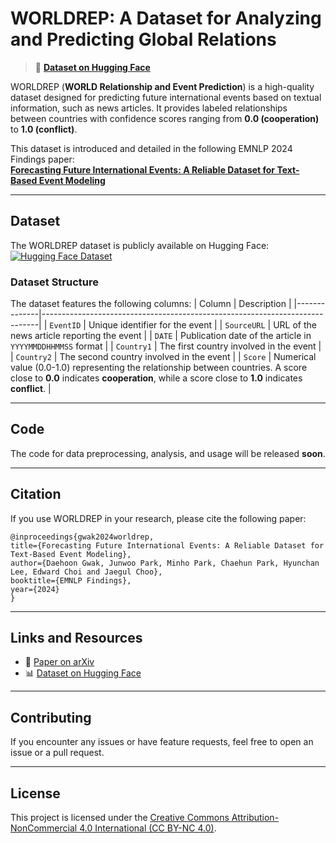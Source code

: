 # WORLDREP: A Dataset for Analyzing and Predicting Global Relations

> 🚀 **[Dataset on Hugging Face](https://huggingface.co/datasets/Daehoon/WORLDREP)**  

WORLDREP (**WORLD Relationship and Event Prediction**) is a high-quality dataset designed for predicting future international events based on textual information, such as news articles. It provides labeled relationships between countries with confidence scores ranging from **0.0 (cooperation)** to **1.0 (conflict)**.

This dataset is introduced and detailed in the following EMNLP 2024 Findings paper:  
[**Forecasting Future International Events: A Reliable Dataset for Text-Based Event Modeling**](https://arxiv.org/abs/2411.14042)

---

## Dataset
The WORLDREP dataset is publicly available on Hugging Face:  
[![Hugging Face Dataset](https://img.shields.io/badge/Dataset-Hugging%20Face-blue)](https://huggingface.co/datasets/Daehoon/WORLDREP)

### Dataset Structure
The dataset features the following columns:
| Column       | Description                                                                 |
|--------------|-----------------------------------------------------------------------------|
| `EventID`    | Unique identifier for the event                                            |
| `SourceURL`  | URL of the news article reporting the event                                |
| `DATE`       | Publication date of the article in `YYYYMMDDHHMMSS` format                |
| `Country1`   | The first country involved in the event                                    |
| `Country2`   | The second country involved in the event                                   |
| `Score`      | Numerical value (0.0-1.0) representing the relationship between countries. A score close to **0.0** indicates **cooperation**, while a score close to **1.0** indicates **conflict**. |

---

## Code
The code for data preprocessing, analysis, and usage will be released **soon**.

---

## Citation
If you use WORLDREP in your research, please cite the following paper:
```
@inproceedings{gwak2024worldrep,
title={Forecasting Future International Events: A Reliable Dataset for Text-Based Event Modeling},
author={Daehoon Gwak, Junwoo Park, Minho Park, Chaehun Park, Hyunchan Lee, Edward Choi and Jaegul Choo},
booktitle={EMNLP Findings},
year={2024}
}
```

---

## Links and Resources
- 📄 [Paper on arXiv](https://arxiv.org/abs/2411.14042)  
- 📊 [Dataset on Hugging Face](https://huggingface.co/datasets/Daehoon/WORLDREP)

---

## Contributing
If you encounter any issues or have feature requests, feel free to open an issue or a pull request.

---

## License
This project is licensed under the [Creative Commons Attribution-NonCommercial 4.0 International (CC BY-NC 4.0)](https://creativecommons.org/licenses/by-nc/4.0/).
